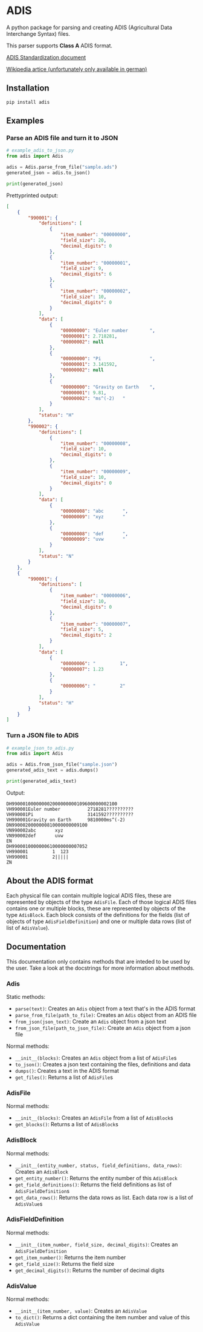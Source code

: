 # ADIS
A python package for parsing and creating ADIS (Agricultural Data Interchange Syntax) files. 

This parser supports **Class A** ADIS format.

[ADIS Standardization document](https://www.iso.org/obp/ui/#iso:std:iso:11787:ed-1:v1:en)

[Wikipedia artice (unfortunately only available in german)](https://de.wikipedia.org/wiki/Agricultural_Data_Interchange_Syntax)

## Installation
```
pip install adis
```

## Examples
### Parse an ADIS file and turn it to JSON
```python
# example_adis_to_json.py
from adis import Adis

adis = Adis.parse_from_file("sample.ads")
generated_json = adis.to_json()

print(generated_json)
```
Prettyprinted output:
```json
[
    {
        "990001": {
            "definitions": [
                {
                    "item_number": "00000000",
                    "field_size": 20,
                    "decimal_digits": 0
                },
                {
                    "item_number": "00000001",
                    "field_size": 9,
                    "decimal_digits": 6
                },
                {
                    "item_number": "00000002",
                    "field_size": 10,
                    "decimal_digits": 0
                }
            ],
            "data": [
                {
                    "00000000": "Euler number        ",
                    "00000001": 2.718281,
                    "00000002": null
                },
                {
                    "00000000": "Pi                  ",
                    "00000001": 3.141592,
                    "00000002": null
                },
                {
                    "00000000": "Gravity on Earth    ",
                    "00000001": 9.81,
                    "00000002": "ms^(-2)   "
                }
            ],
            "status": "H"
        },
        "990002": {
            "definitions": [
                {
                    "item_number": "00000008",
                    "field_size": 10,
                    "decimal_digits": 0
                },
                {
                    "item_number": "00000009",
                    "field_size": 10,
                    "decimal_digits": 0
                }
            ],
            "data": [
                {
                    "00000008": "abc       ",
                    "00000009": "xyz       "
                },
                {
                    "00000008": "def       ",
                    "00000009": "uvw       "
                }
            ],
            "status": "N"
        }
    },
    {
        "990001": {
            "definitions": [
                {
                    "item_number": "00000006",
                    "field_size": 10,
                    "decimal_digits": 0
                },
                {
                    "item_number": "00000007",
                    "field_size": 5,
                    "decimal_digits": 2
                }
            ],
            "data": [
                {
                    "00000006": "         1",
                    "00000007": 1.23
                },
                {
                    "00000006": "         2"
                }
            ],
            "status": "H"
        }
    }
]
```


### Turn a JSON file to ADIS
```python
# example_json_to_adis.py
from adis import Adis

adis = Adis.from_json_file("sample.json")
generated_adis_text = adis.dumps()

print(generated_adis_text)
```
Output:
```
DH990001000000002000000000109600000002100
VH990001Euler number          2718281??????????
VH990001Pi                    3141592??????????
VH990001Gravity on Earth      9810000ms^(-2)   
DN9900020000000810000000009100
VN990002abc       xyz       
VN990002def       uvw       
EN
DH9900010000000610000000007052
VH990001         1  123
VH990001         2|||||
ZN

```

## About the ADIS format
Each physical file can contain multiple logical ADIS files, these are represented by objects of the type `AdisFile`.
Each of those logical ADIS files contains one or multiple blocks, these are represented by objects of the type `AdisBlock`.
Each block consists of the definitions for the fields (list of objects of type `AdisFieldDefinition`) and one or multiple
data rows (list of list of `AdisValue`).

## Documentation
This documentation only contains methods that are inteded to be used by the user.
Take a look at the docstrings for more information about methods.

### Adis
Static methods:
* `parse(text)`: Creates an `Adis` object from a text that's in the ADIS format
* `parse_from_file(path_to_file)`: Creates an `Adis` object from an ADIS file
* `from_json(json_text)`: Create an `Adis` object from a json text
* `from_json_file(path_to_json_file)`: Create an `Adis` object from a json file

Normal methods:
* `__init__(blocks)`: Creates an `Adis` object from a list of `AdisFile`s
* `to_json()`: Creates a json text containing the files, definitions and data
* `dumps()`: Creates a text in the ADIS format
* `get_files()`: Returns a list of `AdisFile`s

### AdisFile
Normal methods:
* `__init__(blocks)`: Creates an `AdisFile` from a list of `AdisBlock`s
* `get_blocks()`: Returns a list of `AdisBlock`s

### AdisBlock
Normal methods:
* `__init__(entity_number, status, field_definitions, data_rows)`: Creates an `AdisBlock`
* `get_entity_number()`: Returns the entity number of this `AdisBlock`
* `get_field_definitions()`: Returns the field definitions as list of `AdisFieldDefinition`s
* `get_data_rows()`: Returns the data rows as list. Each data row is a list of `AdisValue`s

### AdisFieldDefinition
Normal methods:
* `__init__(item_number, field_size, decimal_digits)`: Creates an `AdisFieldDefinition`
* `get_item_number()`: Returns the item number
* `get_field_size()`: Returns the field size
* `get_decimal_digits()`: Returns the number of decimal digits

### AdisValue
Normal methods:
* `__init__(item_number, value)`: Creates an `AdisValue`
* `to_dict()`: Returns a dict containing the item number and value of this `AdisValue`
